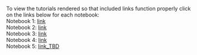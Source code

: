 To view the tutorials rendered so that included links function properly click on the links below for each notebook:
<br>Notebook 1: [link](https://nbviewer.org/github/atgu/hgdp_tgp/blob/master/tutorials/merged_nb1.ipynb)
<br>Notebook 2: [link](https://nbviewer.org/github/atgu/hgdp_tgp/blob/master/tutorials/nb4.ipynb)
<br>Notebook 3: [link](https://nbviewer.org/github/atgu/hgdp_tgp/blob/master/tutorials/nb2.ipynb)
<br>Notebook 4: [link](https://nbviewer.org/github/atgu/hgdp_tgp/blob/master/tutorials/nb5.ipynb)
<br>Notebook 5: [link_TBD]()


